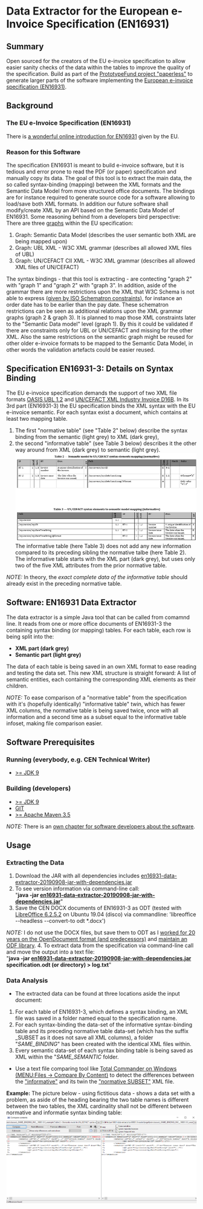 # Data Extractor for the European e-Invoice Specification (EN16931)
## Summary
Open sourced for the creators of the EU e-invoice specification to allow easier sanity checks of the data within the tables to improve the quality of the specification.
Build as part of the [PrototypeFund project "paperless"](https://prototypefund.de/project/papierloser-alltag/) to generate larger parts of the software implementing the [European e-invoice specification (EN16931)](https://invoice.fans/en/EN16931-en/).

## Background
### The EU e-Invoice Specification (EN16931)
There is [a wonderful online introduction for EN16931](https://ec.europa.eu/cefdigital/wiki/display/CEFDIGITAL/Compliance+with+eInvoicing+standard) given by the EU.

### Reason for this Software
The specification EN16931 is meant to build e-invoice software, but it is tedious and error prone to read the PDF (or paper) specification and manually copy its data.
The goal of this tool is to extract the main data, the so called syntax-binding (mapping) between the XML formats and the Semantic Data Model from more structured office documents. The bindings are for instance required to generate source code for a software allowing to load/save both XML formats. In addition our future software shall modify/create XML by an API based on the Semantic Data Model of EN16931.
Some reasoning behind from a developers bird perspective:
<br/>There are three [graphs](https://en.wikipedia.org/wiki/Seven_Bridges_of_K%C3%B6nigsberg) within the EU specification:
1. Graph: Semantic Data Model (describes the user semantic both XML are being mapped upon)
2. Graph: UBL XML - W3C XML grammar (describes all allowed XML files of UBL)
3. Graph: UN/CEFACT CII XML - W3C XML grammar (describes all allowed XML files of UN/CEFACT)

The syntax bindings - that this tool is extracting - are contecting "graph 2" with "graph 1" and "graph 2" with "graph 3".
In addition, aside of the grammar there are more restrictions upon the XML that W3C Schema is not able to express ([given by ISO Schematron constraints](https://github.com/CenPC434/validation)), for instance an order date has to be earlier than the pay date.
These schematron restrictions can be seen as additional relations upon the XML grammar graphs (graph 2 & graph 3).
It is planned to map those XML constraints later to the "Semantic Data model" level (graph 1). By this it could be validated if there are constraints only for UBL or UN/CEFACT and missing for the other XML.
Also the same restrictions on the semantic graph might be reused for other older e-invoice formats to be mapped to the Semantic Data Model, in other words the validation artefacts could be easier reused.

## Specification EN16931-3: Details on Syntax Binding
The EU e-invoice specification demands the support of two XML file formats [OASIS UBL 1.2](http://docs.oasis-open.org/ubl/UBL-2.1.html) and [UN/CEFACT XML Industry Invoice D16B](https://www.unece.org/cefact/xml_schemas/index).
In its 3rd part (EN16931-3) the EU specification binds the XML syntax with the EU e-invoice semantic. For each syntax exist a document, which contains at least two mapping table.
1. The first "normative table" (see "Table 2" below) describe the syntax binding from the semantic (light grey) to XML (dark grey),
2. the second "informative table" (see Table 3 below) describes it the other way around from XML (dark grey) to semantic (light grey).
![Two example tables for UN/CEFACT](docs/resources/3-3-both-tables.png)
The informative table (here Table 3) does not add any new information compared to its preceding sibling the normative talbe (here Table 2). The informative table starts with the XML part (dark grey), but uses only two of the five XML attributes from the prior normative table.

*NOTE:*
In theory, the *exact complete data of the informative table* should already exist in the preceding normative table.

## Software: EN16931 Data Extractor
The data extractor is a simple Java tool that can be called from comamnd line. It reads from one or more office documents of EN16931-3 the containing syntax binding (or mapping) tables.
For each table, each row is being split into the:
- __XML part (dark grey)__
- __Semantic part (light grey)__

The data of each table is being saved in an own XML format to ease reading and testing the data set.
This new XML structure is straight forward: A list of semantic entities, each containing the corresponding XML elements as their children.

*NOTE:*
To ease comparison of a "normative table" from the specification with it's (hopefully identically) "informative table" twin, which has fewer XML columns, the normative table is being saved twice, once with all information and a second time as a subset equal to the informative table infoset, making file comparison easier.

## Software Prerequisites
### Running (everybody, e.g. CEN Technical Writer)
- [>= JDK 9](https://jdk.java.net/12/)

### Building (developers)
- [>= JDK 9](https://jdk.java.net/12/)
- [GIT](https://git-scm.com/)
- [>= Apache Maven 3.5](https://maven.apache.org/download.cgi?Preferred=ftp://mirror.reverse.net/pub/apache/)

*NOTE:*
There is an [own chapter for software developers about the software](docs/software.md).

## Usage
### Extracting the Data
1. Download the JAR with all dependencies includes [en16931-data-extractor-20190908-jar-with-dependencies.jar](docs/en16931-data-extractor-20190908-jar-with-dependencies.jar)
2. To see version information via command-line call:<br/>"__java -jar [en16931-data-extractor-20190908-jar-with-dependencies.jar](docs/en16931-data-extractor-20190908-jar-with-dependencies.jar)__"
3. Save the CEN DOCX documents of EN16931-3 as ODT (tested with [LibreOffice 6.2.5.2](https://www.libreoffice.org/download/download/) on Ubuntu 19.04 (disco) via commandline: 'libreoffice --headless --convert-to odt *.docx')

*NOTE:* I do not use the DOCX files, but save them to ODT as I [worked for 20 years on the OpenDocument format (and predecessors)](https://www.oasis-open.org/committees/tc_home.php?wg_abbrev=office-collab) and [maintain an ODF library](https://github.com/tdf/odftoolkit).
4. To extract data from the specification via command-line call and move the output into a text file:<br/>"__java -jar [en16931-data-extractor-20190908-jar-with-dependencies.jar](docs/en16931-data-extractor-20190908-jar-with-dependencies.jar) specification.odt (or directory)  > log.txt__"

### Data Analysis
- The extracted data can be found at three locations aside the input document:
1. For each table of EN16931-3, which defines a syntax binding, an XML file was saved in a folder named equal to the specification name.
2. For each syntax-binding the data-set of the informative syntax-binding table and its preceding normative table data-set (which has the suffix _SUBSET as it does not save all XML columns), a folder "_SAME_BINDING_<Format>" has been created with the identical XML files within.
3. Every semantic data-set of each syntax binding table is being saved as XML within the "_SAME_SEMANTIC_ folder.
- Use a text file comparing tool like [Total Commander on Windows (MENU:Files -> Compare By Content)](https://www.ghisler.com/download.htm) to detect the differences between the ["informative"](docs/resources/16931-3-3_example_informative.xml) and its twin the ["normative SUBSET"](docs/resources/16931-3-3_example_SUBSETnormative.xml) XML file.

**Example:**
The picture below - using fictitious data - shows a data set with a problem, as aside of the heading bearing the two table names is different between the two tables, the XML cardinality shall not be different between normative and informatie syntax binding table:
![Example:](docs/resources/TotalCommanderComparison.png)
